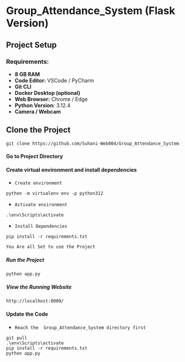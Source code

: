 # Group_Attendance_System (Flask Version)

## Project Setup

### Requirements:
- **8 GB RAM**  
- **Code Editor:** VSCode / PyCharm  
- **Git CLI**  
- **Docker Desktop (optional)**  
- **Web Browser:** Chrome / Edge  
- **Python Version:** 3.12.4  
- **Camera / Webcam**

## Clone the Project

```
git clone https://github.com/Suhani-Web004/Group_Attendance_System
```

#### Go to Project Directory

#### Create virtual environment and install dependencies
- `Create environment`<br>
```
python -m virtualenv env -p python312
```

- `Activate environment`<br>
```
.\env\Scripts\activate
```

- `Install Dependencies`<br>
```
pip install -r requirements.txt
```

`You Are all Set to use the Project`<br>


##### Run the Project
```
python app.py
```

##### View the Running Website
```
http://localhost:8000/
```

#### Update the Code
- `Reach the  Group_Attendance_System directory first`<br>

```
git pull
.\env\Scripts\activate
pip install -r requirements.txt
python app.py
```
